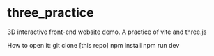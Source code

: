 # three_practice

3D interactive front-end website demo. A practice of vite and three.js

How to open it:
git clone [this repo]
npm install
npm run dev
